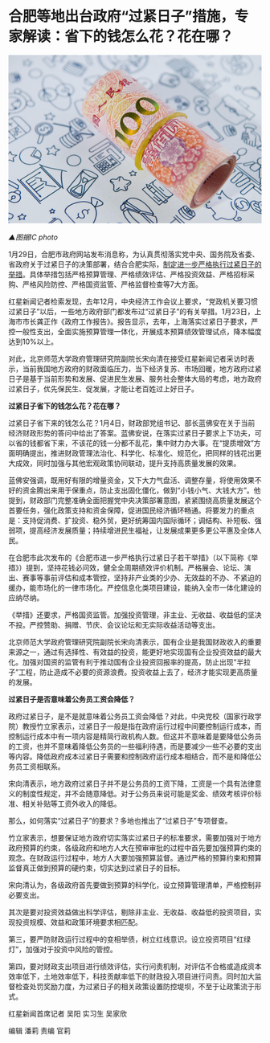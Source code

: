 # 合肥等地出台政府“过紧日子”措施，专家解读：省下的钱怎么花？花在哪？

![8a74e59aba054081a98e64d9d1913c6d.jpg](https://raw.githubusercontent.com/qqhsx/qqnews_image/main/2024/01/30/合肥等地出台政府“过紧日子”措施，专家解读：省下的钱怎么花？花在哪？/8a74e59aba054081a98e64d9d1913c6d.jpg)

_▲图据IC photo_

1月29日，合肥市政府网站发布消息称，为认真贯彻落实党中央、国务院及省委、省政府关于过紧日子的决策部署，结合合肥实际，[制定进一步严格执行过紧日子的举措](https://news.qq.com/rain/a/20240129A03UAI00)。具体举措包括严格预算管理、严格绩效评估、严格投资效益、严格招标采购、严格风险防控、严格国资监管、严格监督检查等7大方面。

红星新闻记者检索发现，去年12月，中央经济工作会议上要求，“党政机关要习惯过紧日子”以后，一些地方政府部门都发布过“过紧日子”的有关举措。1月23日，上海市市长龚正作《政府工作报告》。报告显示，去年，上海落实过紧日子要求，严控一般性支出，全面实施预算管理一体化，开展成本预算绩效管理试点，降本幅度达到10%以上。

对此，北京师范大学政府管理研究院副院长宋向清在接受红星新闻记者采访时表示，当前我国地方政府的财政面临压力，当下经济复苏、市场回暖，地方政府过紧日子是基于当前形势和发展、促进民生发展、服务社会整体大局的考虑，地方政府过紧日子，优先保民生、促发展，才能让老百姓过上好日子。

**过紧日子省下的钱怎么花？花在哪？**

过紧日子省下来的钱怎么花？1月4日，财政部党组书记、部长蓝佛安在关于当前经济财政形势的答问中给出了答案。蓝佛安说，在落实过紧日子要求上下功夫，可以省的钱都省下来，不该花的钱一分都不乱花，集中财力办大事。在“提质增效”方面明确提出，推进财政管理法治化、科学化、标准化、规范化，把同样的钱花出更大成效，同时加强与其他宏观政策协同联动，提升支持高质量发展的效果。

蓝佛安强调，既用好有限的增量资金，又下大力气盘活、调整存量，将使用效果不好的资金腾出来用于保重点，防止支出固化僵化，做到“小钱小气、大钱大方”。他提到，财政部门完整准确全面把握党中央决策部署意图，紧紧围绕高质量发展这个首要任务，强化政策支持和资金保障，促进国民经济循环畅通。将要发力的重点是：支持促消费、扩投资、稳外贸，更好统筹国内国际循环；调结构、补短板、强弱项，提高经济发展质量；持续增进民生福祉，让发展成果更多更公平惠及全体人民。

在合肥市此次发布的《合肥市进一步严格执行过紧日子若干举措》（以下简称《举措》）提到，坚持花钱必问效，健全全周期绩效评价机制。严格展会、论坛、演出、赛事等事前评估和成本管控，坚持非产业类的少办、无效益的不办、不紧迫的缓办，能市场化的一律市场化。严控信息化类项目建设，能纳入全市一体化建设的应纳尽纳。

《举措》还要求，严格国资监管。加强投资管理，非主业、无收益、收益低的坚决不投。严控赞助、捐赠、节庆、会议论坛和无实际收益活动等支出。

北京师范大学政府管理研究院副院长宋向清表示，国有企业是我国财政收入的重要来源之一，通过有选择性、有效益的投资，能更好地实现国有企业投资效益的最大化。加强对国资的监管有利于推动国有企业投资回报率的提高，防止出现“半拉子”工程，防止造成不必要的资源浪费。投资收益上去了，经济才能实现更高质量的发展。

**过紧日子是否意味着公务员工资会降低？**

政府过紧日子，是不是就意味着公务员工资会降低？对此，中央党校（国家行政学院）教授竹立家表示，过紧日子一般是指在政府运行过程中间要控制运行成本，而控制运行成本中有一项内容是精简行政机构人数。但这并不意味着是要降低公务员的工资，也并不意味着降低公务员的一些福利待遇，而是要减少一些不必要的支出等内容。降低政府成本过紧日子需要和控制政府运行成本相结合，而不是和降低公务员工资相联系。

宋向清表示，地方政府过紧日子并不是公务员的工资下降，工资是一个具有法律意义的制度性规定，并不会随意降低。对于公务员来说可能是奖金、绩效考核评价标准、相关补贴等工资外收入的降低。

那么，如何落实“过紧日子”的要求？多地也推出了“过紧日子”专项督查。

竹立家表示，想要保证地方政府切实落实过紧日子的标准要求，需要加强对于地方政府预算的约束，各级政府和地方人大在预审审批的过程中首先要加强预算约束的观念。在财政运行过程中，地方人大要加强预算监督。通过严格的预算约束和预算监督真正做到预算的硬约束，切实达到过紧日子的目标。

宋向清认为，各级政府首先要做到预算的科学化，设立预算管理清单，严格控制非必要支出。

其次是要对投资效益做出科学评估，剔除非主业、无收益、收益低的投资项目，实现投资规模、效益和政策环境要求相匹配。

第三，要严防财政运行过程中的变相举债，树立红线意识。设立投资项目“红绿灯”，加强对于投资中风险的管控。

第四，要对财政支出项目进行绩效评估，实行问责机制，对评估不合格或造成资本效率低下，土地效率低下，科技贡献率低下的财政投入项目进行问责。同时加大监督检查处罚奖励力度，为过紧日子的相关政策设置防控堤坝，不至于让政策流于形式。

红星新闻首席记者 吴阳 实习生 吴家欣

编辑 潘莉 责编 官莉

